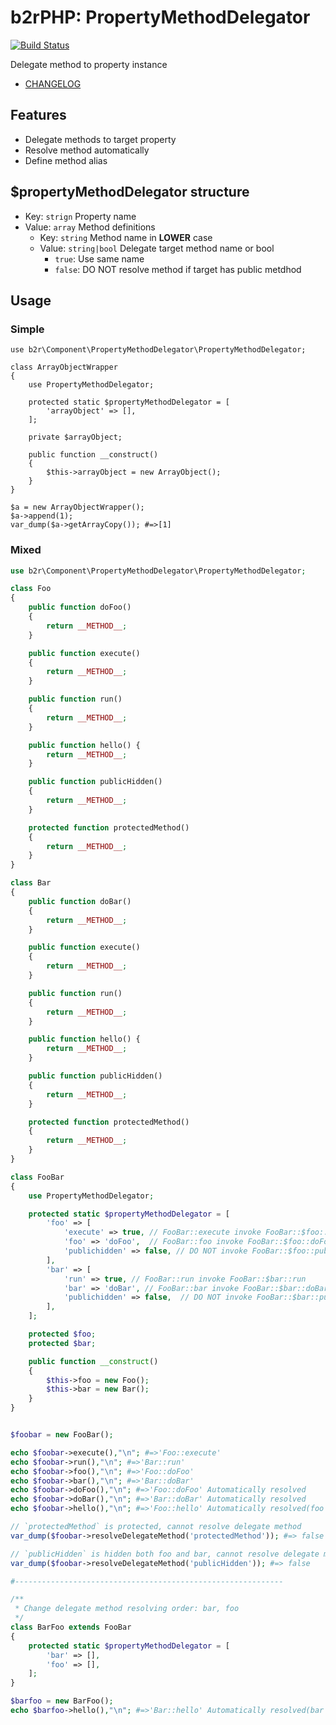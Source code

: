 b2rPHP: PropertyMethodDelegator
===============================

[![Build Status](https://travis-ci.org/b2r/php-property-method-delegator.svg?branch=master)](https://travis-ci.org/b2r/php-property-method-delegator)

Delegate method to property instance

- [CHANGELOG](CHANGELOG.md)

## Features
- Delegate methods to target property
- Resolve method automatically
- Define method alias

## $propertyMethodDelegator structure
- Key: `strign` Property name
- Value: `array` Method definitions
  - Key: `string` Method name in **LOWER** case
  - Value: `string|bool` Delegate target method name or bool
    - `true`: Use same name
    - `false`: DO NOT resolve method if target has public metdhod

## Usage

### Simple
```
use b2r\Component\PropertyMethodDelegator\PropertyMethodDelegator;

class ArrayObjectWrapper
{
    use PropertyMethodDelegator;

    protected static $propertyMethodDelegator = [
        'arrayObject' => [],
    ];

    private $arrayObject;

    public function __construct()
    {
        $this->arrayObject = new ArrayObject();
    }
}

$a = new ArrayObjectWrapper();
$a->append(1);
var_dump($a->getArrayCopy()); #=>[1]
```

### Mixed
```php
use b2r\Component\PropertyMethodDelegator\PropertyMethodDelegator;

class Foo
{
    public function doFoo()
    {
        return __METHOD__;
    }

    public function execute()
    {
        return __METHOD__;
    }

    public function run()
    {
        return __METHOD__;
    }

    public function hello() {
        return __METHOD__;
    }

    public function publicHidden()
    {
        return __METHOD__;
    }

    protected function protectedMethod()
    {
        return __METHOD__;
    }
}

class Bar
{
    public function doBar()
    {
        return __METHOD__;
    }

    public function execute()
    {
        return __METHOD__;
    }

    public function run()
    {
        return __METHOD__;
    }

    public function hello() {
        return __METHOD__;
    }

    public function publicHidden()
    {
        return __METHOD__;
    }

    protected function protectedMethod()
    {
        return __METHOD__;
    }
}

class FooBar
{
    use PropertyMethodDelegator;

    protected static $propertyMethodDelegator = [
        'foo' => [
            'execute' => true, // FooBar::execute invoke FooBar::$foo::execute
            'foo' => 'doFoo',  // FooBar::foo invoke FooBar::$foo::doFoo
            'publichidden' => false, // DO NOT invoke FooBar::$foo::publicHidden
        ],
        'bar' => [
            'run' => true, // FooBar::run invoke FooBar::$bar::run
            'bar' => 'doBar', // FooBar::bar invoke FooBar::$bar::doBar
            'publichidden' => false,  // DO NOT invoke FooBar::$bar::publicHidden
        ],
    ];

    protected $foo;
    protected $bar;

    public function __construct()
    {
        $this->foo = new Foo();
        $this->bar = new Bar();
    }
}


$foobar = new FooBar();

echo $foobar->execute(),"\n"; #=>'Foo::execute'
echo $foobar->run(),"\n"; #=>'Bar::run'
echo $foobar->foo(),"\n"; #=>'Foo::doFoo'
echo $foobar->bar(),"\n"; #=>'Bar::doBar'
echo $foobar->doFoo(),"\n"; #=>'Foo::doFoo' Automatically resolved
echo $foobar->doBar(),"\n"; #=>'Bar::doBar' Automatically resolved
echo $foobar->hello(),"\n"; #=>'Foo::hello' Automatically resolved(foo is first)

// `protectedMethod` is protected, cannot resolve delegate method
var_dump($foobar->resolveDelegateMethod('protectedMethod')); #=> false

// `publicHidden` is hidden both foo and bar, cannot resolve delegate method
var_dump($foobar->resolveDelegateMethod('publicHidden')); #=> false

#------------------------------------------------------------

/**
 * Change delegate method resolving order: bar, foo
 */
class BarFoo extends FooBar
{
    protected static $propertyMethodDelegator = [
        'bar' => [],
        'foo' => [],
    ];
}

$barfoo = new BarFoo();
echo $barfoo->hello(),"\n"; #=>'Bar::hello' Automatically resolved(bar is first)
```

